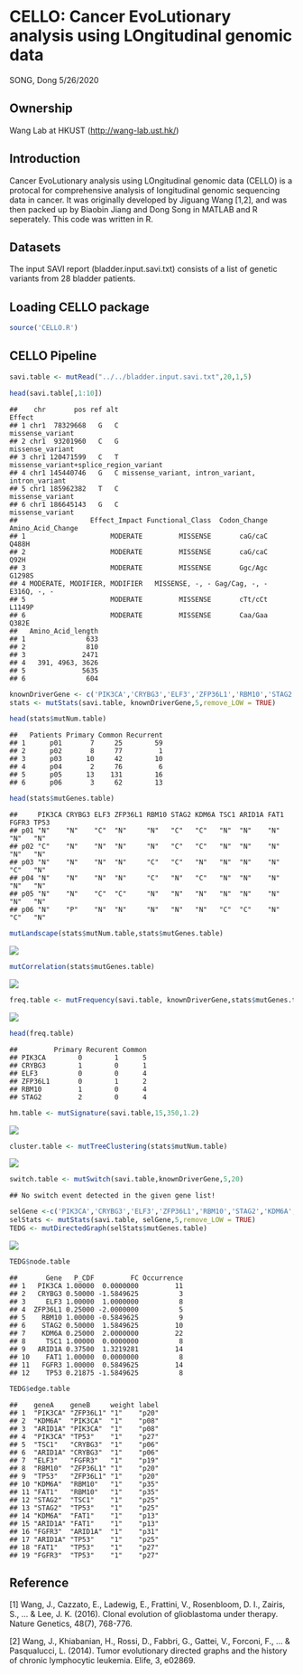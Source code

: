 CELLO: Cancer EvoLutionary analysis using LOngitudinal genomic data
================
SONG, Dong
5/26/2020

## Ownership

Wang Lab at HKUST (<http://wang-lab.ust.hk/>)

## Introduction

Cancer EvoLutionary analysis using LOngitudinal genomic data (CELLO) is
a protocal for comprehensive analysis of longitudinal genomic sequencing
data in cancer. It was originally developed by Jiguang Wang \[1,2\], and
was then packed up by Biaobin Jiang and Dong Song in MATLAB and R
seperately. This code was written in R.

## Datasets

The input SAVI report (bladder.input.savi.txt) consists of a list of
genetic variants from 28 bladder
    patients.

## Loading CELLO package

``` r
source('CELLO.R')
```

## CELLO Pipeline

``` r
savi.table <- mutRead("../../bladder.input.savi.txt",20,1,5)
```

``` r
head(savi.table[,1:10])
```

    ##    chr       pos ref alt                                           Effect
    ## 1 chr1  78329668   G   C                                 missense_variant
    ## 2 chr1  93201960   C   G                                 missense_variant
    ## 3 chr1 120471599   C   T           missense_variant+splice_region_variant
    ## 4 chr1 145440746   G   C missense_variant, intron_variant, intron_variant
    ## 5 chr1 185962382   T   C                                 missense_variant
    ## 6 chr1 186645143   G   C                                 missense_variant
    ##                  Effect_Impact Functional_Class  Codon_Change Amino_Acid_Change
    ## 1                     MODERATE         MISSENSE       caG/caC             Q488H
    ## 2                     MODERATE         MISSENSE       caG/caC              Q92H
    ## 3                     MODERATE         MISSENSE       Ggc/Agc            G1298S
    ## 4 MODERATE, MODIFIER, MODIFIER   MISSENSE, -, - Gag/Cag, -, -       E316Q, -, -
    ## 5                     MODERATE         MISSENSE       cTt/cCt            L1149P
    ## 6                     MODERATE         MISSENSE       Caa/Gaa             Q382E
    ##   Amino_Acid_length
    ## 1               633
    ## 2               810
    ## 3              2471
    ## 4   391, 4963, 3626
    ## 5              5635
    ## 6               604

``` r
knownDriverGene <- c('PIK3CA','CRYBG3','ELF3','ZFP36L1','RBM10','STAG2','KDM6A','TSC1','ARID1A','FAT1','FGFR3','TP53')
stats <- mutStats(savi.table, knownDriverGene,5,remove_LOW = TRUE)
```

``` r
head(stats$mutNum.table)
```

    ##   Patients Primary Common Recurrent
    ## 1      p01       7     25        59
    ## 2      p02       8     77         1
    ## 3      p03      10     42        10
    ## 4      p04       2     76         6
    ## 5      p05      13    131        16
    ## 6      p06       3     62        13

``` r
head(stats$mutGenes.table)
```

    ##     PIK3CA CRYBG3 ELF3 ZFP36L1 RBM10 STAG2 KDM6A TSC1 ARID1A FAT1 FGFR3 TP53
    ## p01 "N"    "N"    "C"  "N"     "N"   "C"   "C"   "N"  "N"    "N"  "N"   "N" 
    ## p02 "C"    "N"    "N"  "N"     "N"   "C"   "C"   "N"  "N"    "N"  "N"   "N" 
    ## p03 "N"    "N"    "N"  "N"     "C"   "C"   "N"   "N"  "N"    "N"  "C"   "N" 
    ## p04 "N"    "N"    "N"  "N"     "C"   "N"   "C"   "N"  "N"    "N"  "N"   "N" 
    ## p05 "N"    "N"    "C"  "C"     "N"   "N"   "N"   "N"  "N"    "N"  "N"   "N" 
    ## p06 "N"    "P"    "N"  "N"     "N"   "N"   "N"   "C"  "C"    "N"  "C"   "N"

``` r
mutLandscape(stats$mutNum.table,stats$mutGenes.table)
```

<img src="../Output/bladder/unnamed-chunk-7-1.png" style="display: block; margin: auto;" />

``` r
mutCorrelation(stats$mutGenes.table)
```

<img src="../Output/bladder/unnamed-chunk-8-1.png" style="display: block; margin: auto;" />

``` r
freq.table <- mutFrequency(savi.table, knownDriverGene,stats$mutGenes.table,5)
```

<img src="../Output/bladder/unnamed-chunk-9-1.png" style="display: block; margin: auto;" />

``` r
head(freq.table)
```

    ##         Primary Recurent Common
    ## PIK3CA        0        1      5
    ## CRYBG3        1        0      1
    ## ELF3          0        0      4
    ## ZFP36L1       0        1      2
    ## RBM10         1        0      4
    ## STAG2         2        0      4

``` r
hm.table <- mutSignature(savi.table,15,350,1.2)
```

<img src="../Output/bladder/unnamed-chunk-10-1.png" style="display: block; margin: auto;" />

``` r
cluster.table <- mutTreeClustering(stats$mutNum.table)
```

<img src="../Output/bladder/unnamed-chunk-11-1.png" style="display: block; margin: auto;" />

``` r
switch.table <- mutSwitch(savi.table,knownDriverGene,5,20)
```

    ## No switch event detected in the given gene list!

``` r
selGene <-c('PIK3CA','CRYBG3','ELF3','ZFP36L1','RBM10','STAG2','KDM6A','TSC1','ARID1A','FAT1','FGFR3','TP53')
selStats <- mutStats(savi.table, selGene,5,remove_LOW = TRUE)
TEDG <- mutDirectedGraph(selStats$mutGenes.table)
```

<img src="../Output/bladder/unnamed-chunk-13-1.png" style="display: block; margin: auto;" />

``` r
TEDG$node.table
```

    ##       Gene   P_CDF         FC Occurrence
    ## 1   PIK3CA 1.00000  0.0000000         11
    ## 2   CRYBG3 0.50000 -1.5849625          3
    ## 3     ELF3 1.00000  1.0000000          8
    ## 4  ZFP36L1 0.25000 -2.0000000          5
    ## 5    RBM10 1.00000 -0.5849625          9
    ## 6    STAG2 0.50000  1.5849625         10
    ## 7    KDM6A 0.25000  2.0000000         22
    ## 8     TSC1 1.00000  0.0000000          8
    ## 9   ARID1A 0.37500  1.3219281         14
    ## 10    FAT1 1.00000  0.0000000          8
    ## 11   FGFR3 1.00000  0.5849625         14
    ## 12    TP53 0.21875 -1.5849625          8

``` r
TEDG$edge.table
```

    ##    geneA    geneB     weight label
    ## 1  "PIK3CA" "ZFP36L1" "1"    "p20"
    ## 2  "KDM6A"  "PIK3CA"  "1"    "p08"
    ## 3  "ARID1A" "PIK3CA"  "1"    "p08"
    ## 4  "PIK3CA" "TP53"    "1"    "p27"
    ## 5  "TSC1"   "CRYBG3"  "1"    "p06"
    ## 6  "ARID1A" "CRYBG3"  "1"    "p06"
    ## 7  "ELF3"   "FGFR3"   "1"    "p19"
    ## 8  "RBM10"  "ZFP36L1" "1"    "p20"
    ## 9  "TP53"   "ZFP36L1" "1"    "p20"
    ## 10 "KDM6A"  "RBM10"   "1"    "p35"
    ## 11 "FAT1"   "RBM10"   "1"    "p35"
    ## 12 "STAG2"  "TSC1"    "1"    "p25"
    ## 13 "STAG2"  "TP53"    "1"    "p25"
    ## 14 "KDM6A"  "FAT1"    "1"    "p13"
    ## 15 "ARID1A" "FAT1"    "1"    "p13"
    ## 16 "FGFR3"  "ARID1A"  "1"    "p31"
    ## 17 "ARID1A" "TP53"    "1"    "p25"
    ## 18 "FAT1"   "TP53"    "1"    "p27"
    ## 19 "FGFR3"  "TP53"    "1"    "p27"

## Reference

\[1\] Wang, J., Cazzato, E., Ladewig, E., Frattini, V., Rosenbloom, D.
I., Zairis, S., … & Lee, J. K. (2016). Clonal evolution of glioblastoma
under therapy. Nature Genetics, 48(7), 768-776.

\[2\] Wang, J., Khiabanian, H., Rossi, D., Fabbri, G., Gattei, V.,
Forconi, F., … & Pasqualucci, L. (2014). Tumor evolutionary directed
graphs and the history of chronic lymphocytic leukemia. Elife, 3,
e02869.
